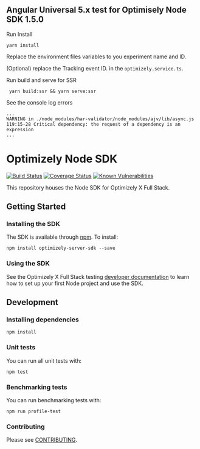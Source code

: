 ## Angular Universal 5.x test for Optimisely Node SDK 1.5.0

Run Install

`yarn install`

Replace the environment files variables to you experiment name and ID.

(Optional) replace the Tracking event ID. in the `optimizely.service.ts`.

Run build and serve for SSR

` yarn build:ssr && yarn serve:ssr`

See the console log errors
```
...
WARNING in ./node_modules/har-validator/node_modules/ajv/lib/async.js
119:15-28 Critical dependency: the request of a dependency is an expression
...
```


# Optimizely Node SDK
[![Build Status](https://travis-ci.org/optimizely/node-sdk.svg?branch=master)](https://travis-ci.org/optimizely/node-sdk)
[![Coverage Status](https://coveralls.io/repos/github/optimizely/node-sdk/badge.svg?branch=master&t=pegN7y)](https://coveralls.io/github/optimizely/node-sdk?branch=master)
[![Known Vulnerabilities](https://snyk.io/test/github/optimizely/node-sdk/badge.svg)](https://snyk.io/test/github/optimizely/node-sdk)

This repository houses the Node SDK for Optimizely X Full Stack.

## Getting Started

### Installing the SDK

The SDK is available through [npm](https://npmjs.com/package/optimizely-server-sdk). To install:

```
npm install optimizely-server-sdk --save
```

### Using the SDK
See the Optimizely X Full Stack testing [developer documentation](http://developers.optimizely.com/server/reference/index.html) to learn how to set up your first Node project and use the SDK.

## Development

### Installing dependencies

```npm install```

### Unit tests

You can run all unit tests with:
```
npm test
```

### Benchmarking tests

You can run benchmarking tests with:
```
npm run profile-test
```

### Contributing

Please see [CONTRIBUTING](CONTRIBUTING.md).
